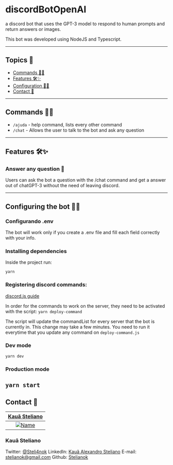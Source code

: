 # discordBotOpenAI
a discord bot that uses the GPT-3 model to respond to human prompts and return answers or images.

This bot was developed using NodeJS and Typescript.


---

## Topics 📖

- [Commands 👨‍💻](#commands-)
- [Features 🛠✨](#features-)
- [Configuration 👷‍♂️](#configuring-the-bot-%EF%B8%8F)
- [Contact 💼](#contact-)

---

## Commands 👨‍💻

- `/ajuda` - help command,  lists every other command
- `/chat` - Allows the user to talk to the bot and ask any question

---

## Features 🛠✨

### Answer any question 📑

Users can ask the bot a question with the /chat command and get a answer out of chatGPT-3 without the need of leaving discord.

<!-- ![notification](https://user-images.githubusercontent.com/39469125/132856636-45d1f56b-ea26-4f63-80dd-af3cc365d5ed.png) -->

---

## Configuring the bot 👷‍♂️
 
### Configurando .env

The bot will work only if you create a .env file and fill each field correctly with your info.

### Installing dependencies

Inside the project run: 

`yarn` 

### Registering discord commands: 


[discord.js guide](https://discordjs.guide/creating-your-bot/command-deployment.html#command-registration)

In order for the commands to work on the server, they need to be activated with the script: `yarn deploy-command`

The script will update the commandList for every server that the bot is currently in. This change may take a few minutes.
You need to run it everytime that you update any command on `deploy-command.js`

### Dev mode

`yarn dev`

### Production mode

`yarn start`
--- 

## Contact 💼

| <a href="https://github.com/stelianok" target="_blank">**Kauã Steliano**</a> 
| :---: 
| [![Name](https://avatars2.githubusercontent.com/u/39469125?s=460&u=97e778a861a7a42bee1b16f6be1c80467c50c1d1&v=4)](https://github.com/stelianok)    

### Kauã Steliano

Twitter:
[@Steli4nok](https://twitter.com/Steli4nok)
LinkedIn:
[Kauã Alexandro Steliano](https://www.linkedin.com/in/kauã-steliano-107620181/)
E-mail:
stelianok@gmail.com
Github: 
[Stelianok](https://github.com/stelianok)




